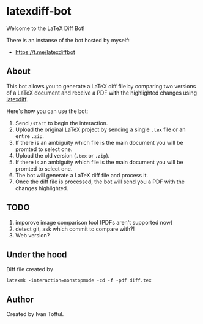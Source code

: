 # latexdiff-bot

Welcome to the LaTeX Diff Bot!

There is an instanse of the bot hosted by myself:
- https://t.me/latexdiffbot

## About

This bot allows you to generate a LaTeX diff file by comparing two versions of a LaTeX document and receive a PDF with the highlighted changes using [latexdiff](https://www.overleaf.com/learn/latex/Articles/Using_Latexdiff_For_Marking_Changes_To_Tex_Documents).

Here's how you can use the bot:

1. Send `/start` to begin the interaction.
2. Upload the original LaTeX project by sending a single `.tex` file or an entire `.zip`.
3. If there is an ambiguity which file is the main document you will be promted to select one.
4. Upload the old version (`.tex` or `.zip`).
5. If there is an ambiguity which file is the main document you will be promted to select one.
6. The bot will generate a LaTeX diff file and process it.
7. Once the diff file is processed, the bot will send you a PDF with the changes highlighted.

## TODO
1. imporove image comparison tool (PDFs aren't supported now)
2. detect git, ask which commit to compare with?!
3. Web version?


## Under the hood

Diff file created by
```shell
latexmk -interaction=nonstopmode -cd -f -pdf diff.tex
```

## Author

Created by Ivan Toftul.
